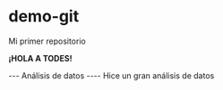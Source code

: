 # demo-git
Mi primer repositorio

**¡HOLA A TODES!**

--- Análisis de datos ----
Hice un gran análisis de datos